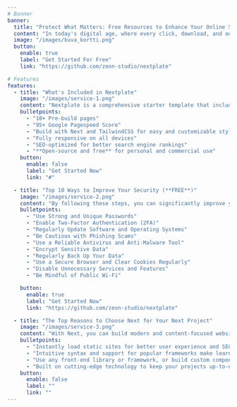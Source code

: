 ```yaml
---
# Banner
banner:
  title: "Protect What Matters: Free Resources to Enhance Your Online Security"
  content: "In today's digital age, where every click, download, and online interaction could potentially expose you to cyber threats, staying informed about cybersecurity is more critical than ever. Our mission is simple: to empower individuals and organizations with the knowledge and tools they need to protect themselves online. We believe that everyone deserves access to reliable, up-to-date information on cybersecurity—without the price tag."
  image: "/images/kuva_kortti.png"
  button:
    enable: true
    label: "Get Started For Free"
    link: "https://github.com/zeon-studio/nextplate"

# Features
features:
  - title: "What's Included in Nextplate"
    image: "/images/service-1.png"
    content: "Nextplate is a comprehensive starter template that includes everything you need to get started with your Next project. What's Included in Nextplate"
    bulletpoints:
      - "10+ Pre-build pages"
      - "95+ Google Pagespeed Score"
      - "Build with Next and TailwindCSS for easy and customizable styling"
      - "Fully responsive on all devices"
      - "SEO-optimized for better search engine rankings"
      - "**Open-source and free** for personal and commercial use"
    button:
      enable: false
      label: "Get Started Now"
      link: "#"

  - title: "Top 10 Ways to Improve Your Security (**FREE**)"
    image: "/images/service-2.png"
    content: "By following these steps, you can significantly improve your security, both on the internet and on your own devices. Remember, cybersecurity is an ongoing process that requires awareness and vigilance. Some of the key features are:"
    bulletpoints:
      - "Use Strong and Unique Passwords"
      - "Enable Two-Factor Authentication (2FA)"
      - "Regularly Update Software and Operating Systems"
      - "Be Cautious with Phishing Scams"
      - "Use a Reliable Antivirus and Anti-Malware Tool"
      - "Encrypt Sensitive Data"
      - "Regularly Back Up Your Data"
      - "Use a Secure Browser and Clear Cookies Regularly"
      - "Disable Unnecessary Services and Features"
      - "Be Mindful of Public Wi-Fi"

    button:
      enable: true
      label: "Get Started Now"
      link: "https://github.com/zeon-studio/nextplate"

  - title: "The Top Reasons to Choose Next for Your Next Project"
    image: "/images/service-3.png"
    content: "With Next, you can build modern and content-focused websites without sacrificing performance or ease of use."
    bulletpoints:
      - "Instantly load static sites for better user experience and SEO."
      - "Intuitive syntax and support for popular frameworks make learning and using Next a breeze."
      - "Use any front-end library or framework, or build custom components, for any project size."
      - "Built on cutting-edge technology to keep your projects up-to-date with the latest web standards."
    button:
      enable: false
      label: ""
      link: ""
---
```

